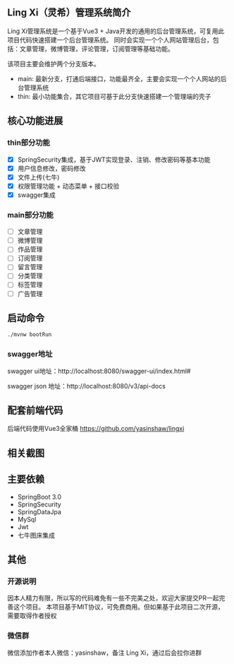 ## Ling Xi（灵希）管理系统简介
Ling Xi管理系统是一个基于Vue3 + Java开发的通用的后台管理系统，可复用此项目代码快速搭建一个后台管理系统。
同时会实现一个个人网站管理后台，包括：文章管理，微博管理，评论管理，订阅管理等基础功能。

该项目主要会维护两个分支版本。
- main: 最新分支，打通后端接口，功能最齐全，主要会实现一个个人网站的后台管理系统
- thin: 最小功能集合，其它项目可基于此分支快速搭建一个管理端的壳子

## 核心功能进展
### thin部分功能
- [x] SpringSecurity集成，基于JWT实现登录、注销、修改密码等基本功能
- [x] 用户信息修改，密码修改
- [x] 文件上传(七牛)
- [x] 权限管理功能 + 动态菜单 + 接口校验
- [x] swagger集成
### main部分功能
- [ ] 文章管理
- [ ] 微博管理
- [ ] 作品管理
- [ ] 订阅管理
- [ ] 留言管理
- [ ] 分类管理
- [ ] 标签管理
- [ ] 广告管理

## 启动命令
```bash
./mvnw bootRun
```
### swagger地址
swagger ui地址：http://localhost:8080/swagger-ui/index.html#

swagger json 地址：http://localhost:8080/v3/api-docs

## 配套前端代码
后端代码使用Vue3全家桶 https://github.com/yasinshaw/lingxi

## 相关截图

## 主要依赖
- SpringBoot 3.0 
- SpringSecurity
- SpringDataJpa
- MySql
- Jwt
- 七牛图床集成

## 其他
### 开源说明
因本人精力有限，所以写的代码难免有一些不完美之处，欢迎大家提交PR一起完善这个项目。
本项目基于MIT协议，可免费商用。但如果基于此项目二次开源，需要取得作者授权

### 微信群
微信添加作者本人微信：yasinshaw，备注 Ling Xi，通过后会拉你进群